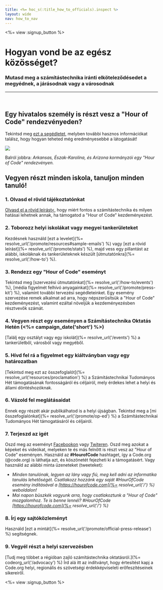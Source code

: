 ```yaml
---
title: <%= hoc_s(:title_how_to_officials).inspect %>
layout: wide
nav: how_to_nav
---
```

<%= view :signup_button %>

# Hogyan vond be az egész közösséget?

### Mutasd meg a számítástechnika iránti elköteleződésedet a megyédnek, a járásodnak vagy a városodnak

* * *

</br>

## Egy hivatalos személy is részt vesz a "Hour of Code" rendezvényeden?

Tekintsd meg [ezt a segédletet](/files/elected-official.pdf), melyben további hasznos információkat találsz, hogy hogyan teheted még eredményesebbé a látogatását!

![](/images/fit-800/hoc_govs.png)

Balról jobbra: *Arkansas, Észak-Karolina, és Arizona kormányzói egy "Hour of Code" rendezvényen.*

## Vegyen részt minden iskola, tanuljon minden tanuló!

### 1. Olvasd el rövid tájékoztatónkat

[Olvasd el a rövid leírást<](/files/hoc-one-pager.pdf), hogy miért fontos a számítástechnika és milyen hatásai lehetnek annak, ha támogatod a "Hour of Code" kezdeményezést.

### 2. Toborozz helyi iskolákat vagy megyei tankerületeket

Kezdésnek használd [ezt a levelet](%= resolve_url('/promote/resources#sample-emails') %) vagy [ezt a rövid leírást](%= resolve_url('/promote/stats') %), majd vess egy pillantást az alábbi, iskoláknak és tankerületeknek készült [útmutatónkra](%= resolve_url('/how-to') %).

### 3. Rendezz egy "Hour of Code" eseményt

Tekintsd meg [szervezési útmutatónkat](%= resolve_url('/how-to/events') %), [média figyelmét felhívó anyagainkat](%= resolve_url('/promote/press-kit') %), valamint további tervezési segédleteinket. Egy esemény szervezése remek alkalmat ad arra, hogy népszerűsítsük a "Hour of Code" kezdeményezést, valamint ezáltal növeljük a kezdeményezésben résztvevők számát.

### 4. Vegyen részt egy eseményen a Számítástechnika Oktatás Hetén (<%= campaign_date('short') %>)

[Találj egy osztályt vagy egy iskolát](%= resolve_url('/events') %) a tankerületből, városból vagy megyéből.

### 5. Hívd fel rá a figyelmet egy kiáltványban vagy egy határozatban

[Tekintsd meg ezt az összefoglalót](%= resolve_url('resources/proclamation') %) a Számítástechnikai Tudományos Hét támogatásának fontosságáról és céljairól, mely érdekes lehet a helyi és állami döntéshozóknak.

### 6. Vázold fel meglátásaidat

Ennek egy részét akár publikálhatod is a helyi újságban. Tekintsd meg a [mi összefoglalónkat](%= resolve_url('/promote/op-ed') %) a Számítástechnikai Tudományos Hét támogatásáról és céljairól.

### 7. Terjeszd az igét

Oszd meg az eseményt [ Facebookon](https://www.facebook.com/sharer/sharer.php?u=http%3A%2F%2Fhourofcode.com%2Fus) vagy [ Twiteren](https://twitter.com/intent/tweet?url=http%3A%2F%2Fhourofcode.com&text=I%27m%20participating%20in%20this%20year%27s%20%23HourOfCode%2C%20are%20you%3F%20%40codeorg&original_referer=https%3A%2F%2Fwww.google.com%2Furl%3Fq%3Dhttps%253A%252F%252Ftwitter.com%252Fshare%253Fhashtags%253D%2526amp%253Brelated%253Dcodeorg%2526amp%253Btext%253DI%252527m%252Bparticipating%252Bin%252Bthis%252Byear%252527s%252B%252523HourOfCode%25252C%252Bare%252Byou%25253F%252B%252540codeorg%2526amp%253Burl%253Dhttp%25253A%25252F%25252Fhourofcode.com%26sa%3DD%26sntz%3D1%26usg%3DAFQjCNE1GLTUbKZfMlEh9Aj5w0iswz6PYQ&related=codeorg&hashtags=). Oszd meg azokat a képeket és videókat, melyeken te és más felnőtt is részt vesz az "Hour of Code" eseményen. Használd az **#HourofCode** hashtaget, így a Code.org (@code.org) is láthatja azt, és köszönetét fejezheti ki a támogatásért. Vagy használd az alábbi minta üzeneteket (tweeteket):

- *Minden tanulónak, legyen az lány vagy fiú, meg kell adni az informatika tanulás lehetőségét. Csatlakozz hozzánk egy saját #HourOfCode esemény indításával a [https://hourofcode.com](%= resolve_url('/') %) weboldalon!*
- *Mai napon büszkék vagyunk arra, hogy csatlakoztunk a "Hour of Code" mozgalomhoz. Te is benne lennél? #HourOfCode [https://hourofcode.com](%= resolve_url('/') %)*

### 8. Írj egy sajtóközleményt

Használd [ezt a mintát](%= resolve_url('/promote/official-press-release') %) segítségnek.

### 9. Vegyél részt a helyi szervezésben

[Tudj meg többet a régióban zajló számítástechnika oktatásról.](%= codeorg_url('/advocacy') %) Írd alá itt az indítványt, hogy értesítést kapj a Code.org helyi, regionális és szövetségi érdekképviseleti erőfeszítéseinek sikereiről.

<%= view :signup_button %>